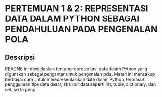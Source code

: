 # PERTEMUAN 1 & 2: REPRESENTASI DATA DALAM PYTHON SEBAGAI PENDAHULUAN PADA PENGENALAN POLA

## Deskripsi
README ini menjelaskan tentang representasi data dalam Python yang digunakan sebagai pengantar untuk pengenalan pola. Materi ini mencakup berbagai cara untuk merepresentasikan data dalam Python, termasuk penggunaan tipe data dasar, struktur data seperti list, tuple, dictionary, dan set, serta peng
